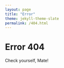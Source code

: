 ```yaml
---
layout: page
title: "Error"
theme: jekyll-theme-slate
permalink: /404.html
---
```


# Error 404

Check yourself, Mate! 